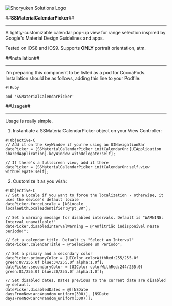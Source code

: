 ![Shoryuken Solutions Logo](http://i.imgur.com/hBbIN4k.png "Shoryuken Solutions")



##**SSMaterialCalendarPicker**##
****************************
A lightly-customizable calendar pop-up view for range selection inspired by Google's Material Design Guidelines and apps.

Tested on iOS8 and iOS9. Supports **ONLY** portrait orientation, atm.


##Installation##
****************
I'm preparing this component to be listed as a pod for CocoaPods.  
Installation should be as follows, adding this line to your Podfile:

```
#!Ruby

pod 'SSMaterialCalendarPicker'
```

##Usage##
*********
Usage is really simple.  
1. Instantiate a SSMaterialCalendarPicker object on your View Controller:

```
#!Objective-C
// Add it on the keyWindow if you're using an UINavigationBar
datePicker = [SSMaterialCalendarPicker initCalendarOn:[UIApplication sharedApplication].keyWindow withDelegate:self];

// If there's a fullscreen view, add it there
datePicker = [SSMaterialCalendarPicker initCalendarOn:self.view withDelegate:self];
```
2. Customize it as you wish:

```
#!Objective-C
// Set a Locale if you want to force the localization - otherwise, it uses the device's default locale
datePicker.forceLocale = [NSLocale localeWithLocaleIdentifier:@"pt_BR"];

// Set a warning message for disabled intervals. Default is "WARNING: Interval unavailable!"
datePicker.disabledIntervalWarning = @"Anfitrião indisponível neste período!";

// Set a calendar title. Default is "Select an Interval"
datePicker.calendarTitle = @"Selecione um Período";

// Set a primary and a secondary color
datePicker.primaryColor = [UIColor colorWithRed:255/255.0f green:87/255.0f blue:34/255.0f alpha:1.0f];
datePicker.secondaryColor = [UIColor colorWithRed:244/255.0f green:81/255.0f blue:30/255.0f alpha:1.0f];

// Set disabled dates. Dates previous to the current date are disabled by default.
datePicker.disabledDates = @[[NSDate daysFromNow:arc4random_uniform(300)], [NSDate daysFromNow:arc4random_uniform(300)]];
```